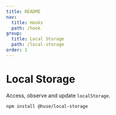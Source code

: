 ```yaml
---
title: README
nav:
  title: Hooks
  path: /hook
group:
  title: Local Storage
  path: /local-storage
order: 1
---
```


# Local Storage

Access, observe and update `localStorage`.

```shell
npm install @huse/local-storage
```